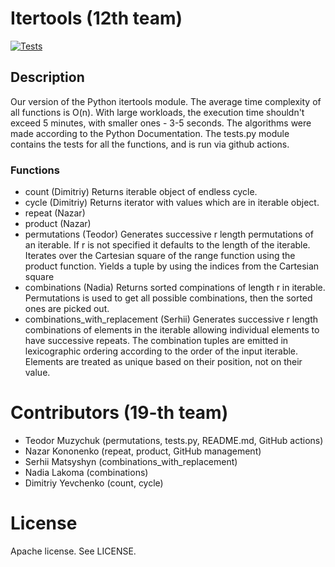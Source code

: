 # Itertools (12th team)
[![Tests](https://github.com/nazar12314/Discrete-Math-project/actions/workflows/test.yml/badge.svg)](https://github.com/nazar12314/Discrete-Math-project/actions/workflows/test.yml)
## Description
Our version of the Python itertools module.
The average time complexity of all functions is O(n).
With large workloads, the execution time shouldn't exceed 5 minutes, with smaller ones - 3-5 seconds.
The algorithms were made according to the Python Documentation.
The tests.py module contains the tests for all the functions, and is run via github actions.
### Functions
- count (Dimitriy)
Returns iterable object of endless cycle.
- cycle (Dimitriy)
Returns iterator with values which are in iterable object.
- repeat (Nazar)
- product (Nazar)
- permutations (Teodor)
  Generates successive r length permutations of an iterable.
  If r is not specified it defaults to the length of the iterable.
  Iterates over the Cartesian square of the range function using the product function.
  Yields a tuple by using the indices from the Cartesian square
- combinations (Nadia)
  Returns sorted compinations of length r in iterable.
  Permutations is used to get all possible combinations, then the sorted ones are picked out.
- combinations_with_replacement (Serhii)
  Generates successive r length combinations of elements in the iterable allowing individual elements to have successive repeats.
  The combination tuples are emitted in lexicographic ordering according to the order of the input iterable.
  Elements are treated as unique based on their position, not on their value.
# Contributors (19-th team)
- Teodor Muzychuk (permutations, tests.py, README.md, GitHub actions)
- Nazar Kononenko (repeat, product, GitHub management)
- Serhii Matsyshyn (combinations_with_replacement)
- Nadia Lakoma (combinations)
- Dimitriy Yevchenko (count, cycle)
# License
Apache license. See LICENSE.
